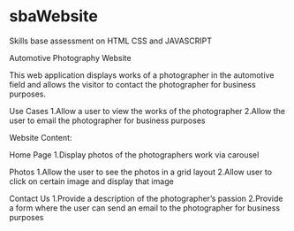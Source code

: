 # sbaWebsite
Skills base assessment on HTML CSS and JAVASCRIPT

Automotive Photography Website

This web application displays works of a photographer in the automotive field and allows the visitor to contact the photographer for business purposes.

Use Cases
1.Allow a user to view the works of the photographer
2.Allow the user to email the photographer for business purposes

Website Content:

Home Page
1.Display photos of the photographers work via carousel

Photos
1.Allow the user to see the photos in a grid layout
2.Allow user to click on certain image and display that image

Contact Us
1.Provide a description of the photographer’s passion
2.Provide a form where the user can send an email to the photographer for business purposes

